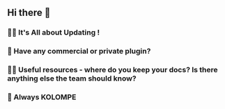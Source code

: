 ## Hi there 👋

### 🙋‍♀️ It's All about Updating !
### 👀 Have any commercial or private plugin?
### 👩‍💻 Useful resources - where do you keep your docs? Is there anything else the team should know?
### 🍪 Always KOLOMPE
